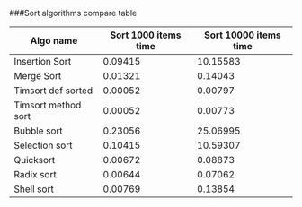 ###Sort algorithms compare table

| Algo name           | Sort 1000 items time | Sort 10000 items time |
| ------------------- | -------------------- | --------------------- |
| Insertion Sort      | 0.09415              | 10.15583              |
| Merge Sort          | 0.01321              | 0.14043               |
| Timsort def sorted  | 0.00052              | 0.00797               |
| Timsort method sort | 0.00052              | 0.00773               |
| Bubble sort         | 0.23056              | 25.06995              |
| Selection sort      | 0.10415              | 10.59307              |
| Quicksort           | 0.00672              | 0.08873               |
| Radix sort          | 0.00644              | 0.07062               |
| Shell sort          | 0.00769              | 0.13854               |

